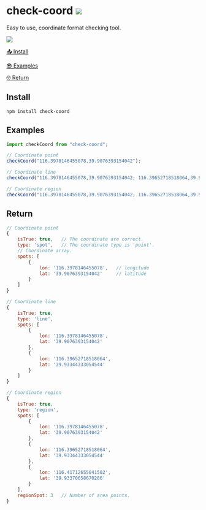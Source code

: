 # check-coord [![](https://img.shields.io/npm/v/check-coord.svg?style=flat)](https://www.npmjs.com/package/check-coord)

Easy to use, coordinate format checking tool.

[![](https://img.shields.io/github/stars/mk965/check-coord?style=social)](https://github.com/mk965/check-coord)

[📥 Install](#install)

[😎 Examples](#examples)

[🤓 Return](#return)


<h2 id='tags'>Install</h2>

```shell
npm install check-coord
```

<h2 id='tags'>Examples</h2>

```js
import checkCoord from "check-coord";

// Coordinate point
checkCoord("116.3978146455078,39.9076393154042");

// Coordinate line
checkCoord("116.3978146455078,39.9076393154042; 116.39652718518064,39.93344333054544");

// Coordinate region
checkCoord("116.3978146455078,39.9076393154042; 116.39652718518064,39.93344333054544; 116.41712655041502,39.93370658670286");
```

<h2 id='tags'>Return</h2>

```js
// Coordinate point
{
    isTrue: true,   // The coordinate are correct.
    type: 'spot',   // The coordinate type is 'point'.
    // Coordinate array.
    spots: [
        {
            lon: '116.3978146455078',   // longitude
            lat: '39.9076393154042'     // latitude
        }
    ]
}

// Coordinate line
{
    isTrue: true,
    type: 'line',
    spots: [
        { 
            lon: '116.3978146455078', 
            lat: '39.9076393154042' 
        },
        { 
            lon: '116.39652718518064', 
            lat: '39.93344333054544' 
        }
    ]
}

// Coordinate region
{
    isTrue: true,
    type: 'region',
    spots: [
        { 
            lon: '116.3978146455078', 
            lat: '39.9076393154042' 
        },
        { 
            lon: '116.39652718518064', 
            lat: '39.93344333054544' 
        },
        { 
            lon: '116.41712655041502', 
            lat: '39.93370658670286' 
        }
    ],
    regionSpot: 3   // Number of area points.
}

```
